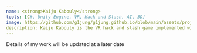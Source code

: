 ```yaml
---
name: <strong>Kaiju Kabouly</strong> 
tools: [C#, Unity Engine, VR, Hack and Slash, AI, 3D]
image: https://github.com/g1jung/g1jung.github.io/blob/main/assets/project/Starfish%20SWAT%20Team/SST_title.PNG?raw=true
description: Kaiju Kabouly is the VR hack and slash game implemented with Unity Engine. It was done by 2 programmers and 2 designers and I worked for game AI in this project.
---
```

Details of my work will be updated at a later date